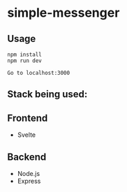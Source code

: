 # simple-messenger

## Usage
```
npm install
npm run dev

Go to localhost:3000
```

## Stack being used: 

## Frontend
* Svelte

## Backend
* Node.js
* Express
